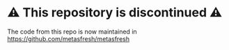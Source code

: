 # :warning: This repository is discontinued :warning:

The code from this repo is now maintained in https://github.com/metasfresh/metasfresh
